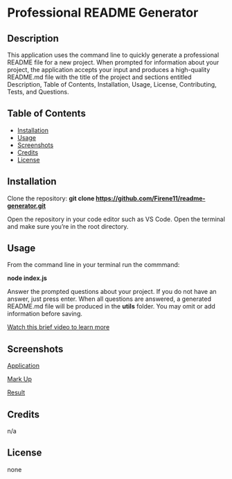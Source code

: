 # Professional README Generator

## Description
This application uses the command line to quickly generate a professional README file for a new project. When prompted for information about your project, the application accepts your input and produces a high-quality README.md file with the title of the project and sections entitled Description, Table of Contents, Installation, Usage, License, Contributing, Tests, and Questions.


## Table of Contents

- [Installation](#installation)
- [Usage](#usage)
- [Screenshots](#Screenshots)
- [Credits](#credits)
- [License](#license)

## Installation

Clone the repository: **git clone https://github.com/Firene11/readme-generator.git** 

Open the repository in your code editor such as VS Code. Open the terminal and make sure you’re in the root directory.

## Usage

From the command line in your terminal run the commmand: 

**node index.js**

Answer the prompted questions about your project. If you do not have an answer, just press enter. When all questions are answered, a generated README.md file will be produced in the **utils** folder. You may omit or add information before saving.

[Watch this brief video to learn more](https://drive.google.com/file/d/1neEW98RD43GkDaog7E1KRJ-Qh3X-FmZy/view)

## Screenshots
[Application](./assets/screenshot1.jpg)

[Mark Up](./assets/screenshot2.jpg)

[Result](./assets/screenshot3.jpg)

## Credits

n/a

## License

none


